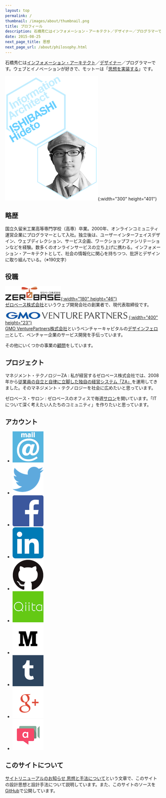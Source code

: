 ```yaml
---
layout: top
permalink: /
thumbnail: /images/about/thumbnail.png
title: プロフィール
description: 石橋秀仁はインフォメーション・アーキテクト／デザイナー／プログラマーです。ウェブとイノベーションが好きで、モットーは「思想を実装する」です。
date: 2015-08-25
next_page_title: 思想
next_page_url: /about/philosophy.html
---
```


石橋秀仁は[インフォメーション・アーキテクト](/blog/2014/04/25/future-of-information-architect.html)／[デザイナー](/blog/2013/12/03/semantic-turn.html)／プログラマーです。ウェブとイノベーションが好きで、モットーは「[思想を実装する](/about/philosophy.html)」です。

![Hideto ISHIBASHI, Information Architect](/images/about/2015-01-14-profile/title_portrait.png){:width="300" height="401"}

## 略歴

国立久留米工業高等専門学校（高専）卒業。2000年、オンラインコミュニティ運営企業にプログラマーとして入社。独立後は、ユーザーインターフェイスデザイン、ウェブディレクション、サービス企画、ワークショップファシリテーションなどを経験。数多くのオンラインサービスの立ち上げに携わる。インフォメーション・アーキテクトとして、社会の情報化に関心を持ちつつ、批評とデザインに取り組んでいる。（※190文字）

## 役職

<a href="http://zerobase.jp"><img src="/images/about/2015-01-14-profile/zerobase.png" alt="ゼロベース株式会社のロゴ">{:width="180" height="46"}  
ゼロベース株式会社</a>というウェブ開発会社の創業者で、現代表取締役です。

<a href="http://www.gmo-vp.com"><img src="/images/about/2015-01-14-profile/gmovp.jpg" alt="GMO VenturePartners株式会社のロゴ">{:width="400" height="23"}  
GMO VenturePartners株式会社</a>というベンチャーキャピタルの<a href="/blog/2014/12/01/design-fellow-at-venture-capital.html">デザインフェロー</a>として、ベンチャー企業のサービス開発を手伝っています。

その他にいくつかの事業の[顧問](/about/advice.html)をしています。


## プロジェクト

マネジメント・テクノロジーZA
: 私が経営するゼロベース株式会社では、2008年から[従業員の自立と自律に立脚した独自の経営システム「ZA」](http://www.zerobase.jp/za/)を運用してきました。そのマネジメント・テクノロジーを社会に広めたいと思っています。

ゼロベース・サロン
: ゼロベースのオフィスで毎週[サロン](http://www.zerobase.jp/salon/)を開いています。「ITについて深く考えたい人たちのコミュニティ」を作りたいと思っています。


## アカウント

<ul class="external link">
  <li><a href="mailto:hidetoi@gmail.com"><img alt="email" src="/images/about/2015-01-14-profile/mail_icon.png"></a></li>
  <li><a href="https://twitter.com/zerobase"><img alt="Twitter" src="/images/about/2015-01-14-profile/Twitter_logo_blue.png"></a></li>
  <li><a href="https://www.facebook.com/ishibashi.hideto"><img alt="Facebook" src="/images/about/2015-01-14-profile/FB-f-Logo__blue_100.png"></a></li>
  <li><a href="http://jp.linkedin.com/in/ishibashihideto"><img alt="LinkedIn" src="/images/about/2015-01-14-profile/LinkedIn-InBug-2CRev.png"></a></li>
  <li><a href="https://github.com/zerobase"><img alt="GitHub" src="/images/about/2015-01-14-profile/GitHub-Mark.png"></a></li>
  <li><a href="http://qiita.com/zerobase"><img alt="Qiita" src="/images/about/2015-01-14-profile/Qiita.png"></a></li>
  <li><a href="http://medium.com/@zerobase/"><img alt="Medium" src="/images/about/2015-01-14-profile/Medium-logo-dark100.png"></a></li>
  <li><a href="http://ishibashi.tumblr.com/"><img alt="Tumblr" src="/images/about/2015-01-14-profile/tumblr_logo_white_blue.png"></a></li>
  <li><a href="https://plus.google.com/+IshibashiHideto"><img alt="Google+" src="/images/about/2015-01-14-profile/g+icon.png"></a></li>
  <li><a href="https://appear.in/zerobase"><img alt="appear.in" src="/images/about/2015-01-14-profile/logo-appear.in.png"></a></li>
</ul>


## このサイトについて

[サイトリニューアルのお知らせ 思想と手法について](/activity/2015/02/18/redesigned.html)という文章で、このサイトの設計思想と設計手法について説明しています。また、このサイトのソースを[GitHub](https://github.com/zerobase/zerobase.github.io)で公開しています。
